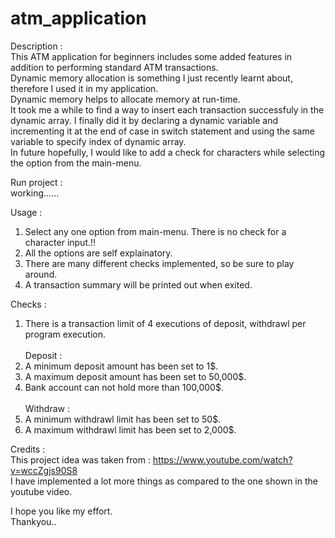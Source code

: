# atm_application

Description :   
This ATM application for beginners includes some added features in addition to performing standard ATM transactions.<br /> 
Dynamic memory allocation is something I just recently learnt about, therefore I used it in my application.<br />                                           Dynamic memory helps to allocate memory at run-time.<br />
It took me a while to find a way to insert each transaction successfuly in the dynamic array. I finally did it by declaring a dynamic variable and incrementing it at the end of case in switch statement and using the same variable to specify index of dynamic array.<br />
In future hopefully, I would like to add a check for characters while selecting the option from the main-menu. <br />

Run project : <br />
working...... <br />

Usage : <br />
1. Select any one option from main-menu. There is no check for a character input.!! <br />
2. All the options are self explainatory. <br />
3. There are many different checks implemented, so be sure to play around. <br />
4. A transaction summary will be printed out when exited.

Checks : <br />
1. There is a transaction limit of 4 executions of deposit, withdrawl per program execution. <br /> <br />
  Deposit : <br />
  1. A minimum deposit amount has been set to 1$. <br />
  2. A maximum deposit amount has been set to 50,000$. <br />
  3. Bank account can not hold more than 100,000$. <br /> <br />
  Withdraw : <br />
  1. A minimum withdrawl limit has been set to 50$.
  2. A maximum withdrawl limit has been set to 2,000$.
 
 
Credits : <br />
This project idea was taken from : https://www.youtube.com/watch?v=wccZgjs90S8  <br />
I have implemented a lot more things as compared to the one shown in the youtube video. <br />

I hope you like my effort.<br />
Thankyou..<br />
  

